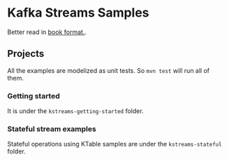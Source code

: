 # Kafka Streams Samples

Better read in [book format.](https://jbcodeforce.github.io/kafka-streams-samples/).

## Projects

All the examples are modelized as unit tests. So `mvn test` will run all of them.

### Getting started

It is under the `kstreams-getting-started` folder.

### Stateful stream examples

Stateful operations using KTable samples are under the `kstreams-stateful` folder.